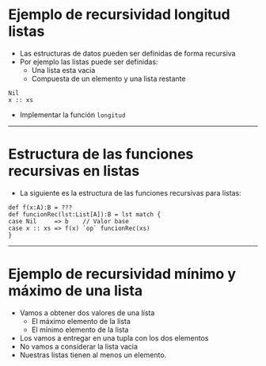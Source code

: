 
# Ejemplo de recursividad longitud listas

* Las estructuras de datos pueden ser definidas de forma recursiva
* Por ejemplo las listas puede ser definidas:
  - Una lista esta vacia
  - Compuesta de un elemento y una lista restante
```{.scala}
Nil
x :: xs
```
  - Implementar la función ```longitud```

---

# Estructura de las funciones recursivas en listas

* La siguiente es la estructura de las funciones recursivas para listas:
```{.scala}
def f(x:A):B = ???
def funcionRec(lst:List[A]):B = lst match {
case Nil     => b    // Valor base
case x :: xs => f(x) `op` funcionRec(xs) 
}
```

---

# Ejemplo de recursividad mínimo y máximo de una lista

* Vamos a obtener dos valores de una lísta
  - El máximo elemento de la lista
  - El mínimo elemento de la lista
* Los vamos a entregar en una tupla con los dos elementos
* No vamos a considerar la lista vacia
* Nuestras listas tienen al menos un elemento.
